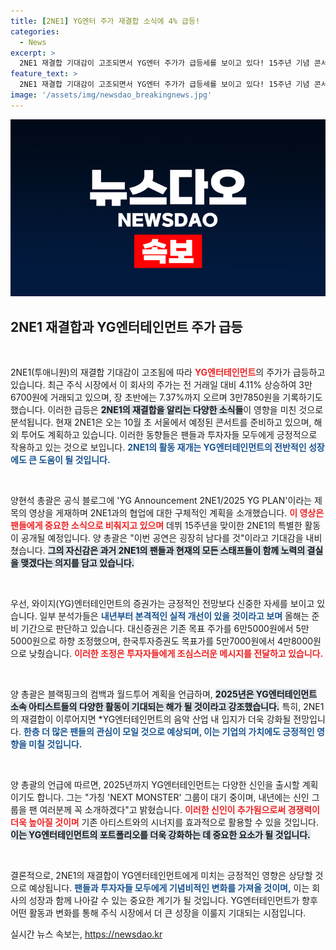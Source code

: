 ```yaml
---
title: [2NE1] YG엔터 주가 재결합 소식에 4% 급등!
categories:
  - News
excerpt: >
  2NE1 재결합 기대감이 고조되면서 YG엔터 주가가 급등세를 보이고 있다! 15주년 기념 콘서트와 글로벌 투어 계획이 발매되어 팬들의 열기가 뜨거운 가운데, 과연 어떤 소식이 이어질지 주목된다!
feature_text: >
  2NE1 재결합 기대감이 고조되면서 YG엔터 주가가 급등세를 보이고 있다! 15주년 기념 콘서트와 글로벌 투어 계획이 발매되어 팬들의 열기가 뜨거운 가운데, 과연 어떤 소식이 이어질지 주목된다!
image: '/assets/img/newsdao_breakingnews.jpg'
---
```


<p><img src="/assets/img/newsdao_breakingnews.jpg" alt="implanttips 속보" /></p>

<h2 data-ke-size="size26">2NE1 재결합과 YG엔터테인먼트 주가 급등</h2>

<p data-ke-size="size16">&nbsp;</p>   

<p>2NE1(투애니원)의 재결합 기대감이 고조됨에 따라 <b><span style="color: #ee2323;">YG엔터테인먼트</span></b>의 주가가 급등하고 있습니다. 최근 주식 시장에서 이 회사의 주가는 전 거래일 대비 4.11% 상승하여 3만6700원에 거래되고 있으며, 장 초반에는 7.37%까지 오르며 3만7850원을 기록하기도 했습니다. 이러한 급등은 <b><span style="background-color: #21538527;">2NE1의 재결합을 알리는 다양한 소식들</span></b>이 영향을 미친 것으로 분석됩니다. 현재 2NE1은 오는 10월 초 서울에서 예정된 콘서트를 준비하고 있으며, 해외 투어도 계획하고 있습니다. 이러한 동향들은 팬들과 투자자들 모두에게 긍정적으로 작용하고 있는 것으로 보입니다. <b><span style="color: #1a5490;">2NE1의 활동 재개는 YG엔터테인먼트의 전반적인 성장에도 큰 도움이 될 것입니다.</span></b> </p>

<p data-ke-size="size16">&nbsp;</p>   

<p>양현석 총괄은 공식 블로그에 'YG Announcement 2NE1/2025 YG PLAN'이라는 제목의 영상을 게재하며 2NE1과의 협업에 대한 구체적인 계획을 소개했습니다. <b><span style="color: #ee2323;">이 영상은 팬들에게 중요한 소식으로 비춰지고 있으며</span></b> 데뷔 15주년을 맞이한 2NE1의 특별한 활동이 공개될 예정입니다. 양 총괄은 "이번 공연은 굉장히 남다를 것"이라고 기대감을 내비쳤습니다. <b><span style="background-color: #21538527;">그의 자신감은 과거 2NE1의 팬들과 현재의 모든 스태프들이 함께 노력의 결실을 맺겠다는 의지를 담고 있습니다.</span></b> </p>

<p data-ke-size="size16">&nbsp;</p>   

<p>우선, 와이지(YG)엔터테인먼트의 증권가는 긍정적인 전망보다 신중한 자세를 보이고 있습니다. 일부 분석가들은 <b><span style="color: #1a5490;">내년부터 본격적인 실적 개선이 있을 것이라고 보며</span></b> 올해는 준비 기간으로 판단하고 있습니다. 대신증권은 기존 목표 주가를 6만5000원에서 5만5000원으로 하향 조정했으며, 한국투자증권도 목표가를 5만7000원에서 4만8000원으로 낮췄습니다. <b><span style="color: #ee2323;">이러한 조정은 투자자들에게 조심스러운 메시지를 전달하고 있습니다.</span></b></p>

<p data-ke-size="size16">&nbsp;</p>   

<p>양 총괄은 블랙핑크의 컴백과 월드투어 계획을 언급하며, <b><span style="background-color: #21538527;">2025년은 YG엔터테인먼트 소속 아티스트들의 다양한 활동이 기대되는 해가 될 것이라고 강조했습니다.</span></b> 특히, 2NE1의 재결합이 이루어지면 *YG엔터테인먼트의 음악 산업 내 입지가 더욱 강화될 전망입니다. <b><span style="color: #1a5490;">한층 더 많은 팬들의 관심이 모일 것으로 예상되며, 이는 기업의 가치에도 긍정적인 영향을 미칠 것입니다.</span></b> </p>

<p data-ke-size="size16">&nbsp;</p>   

<p>양 총괄의 언급에 따르면, 2025년까지 YG엔터테인먼트는 다양한 신인을 출시할 계획이기도 합니다. 그는 "가칭 'NEXT MONSTER' 그룹이 대기 중이며, 내년에는 신인 그룹을 팬 여러분께 꼭 소개하겠다"고 밝혔습니다. <b><span style="color: #ee2323;">이러한 신인이 추가됨으로써 경쟁력이 더욱 높아질 것이며</span></b> 기존 아티스트와의 시너지를 효과적으로 활용할 수 있을 것입니다. <b><span style="background-color: #21538527;">이는 YG엔터테인먼트의 포트폴리오를 더욱 강화하는 데 중요한 요소가 될 것입니다.</span></b> </p>

<p data-ke-size="size16">&nbsp;</p>   

<p>결론적으로, 2NE1의 재결합이 YG엔터테인먼트에게 미치는 긍정적인 영향은 상당할 것으로 예상됩니다. <b><span style="color: #1a5490;">팬들과 투자자들 모두에게 기념비적인 변화를 가져올 것이며,</span></b> 이는 회사의 성장과 함께 나아갈 수 있는 중요한 계기가 될 것입니다. YG엔터테인먼트가 향후 어떤 활동과 변화를 통해 주식 시장에서 더 큰 성장을 이룰지 기대되는 시점입니다.</p>
실시간 뉴스 속보는, <a href="https://newsdao.kr" rel="dofollow">https://newsdao.kr</a>


